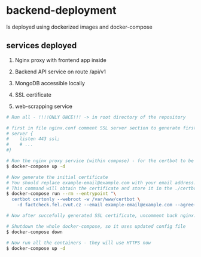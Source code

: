 # backend-deployment

Is deployed using dockerized images and docker-compose

## services deployed

1. Nginx proxy with frontend app inside

2. Backend API service on route /api/v1

3. MongoDB accessible locally

4. SSL certificate

5. web-scrapping service

```bash
# Run all - !!!!ONLY ONCE!!! -> in root directory of the repository

# first in file nginx.conf comment SSL server section to generate first SSL certificate
# server {
#    listen 443 ssl;
#    # ...
#}

# Run the nginx proxy service (within compose) - for the certbot to be able to generate cert
$ docker-compose up -d

# Now generate the initial certificate
# You should replace example-email@example.com with your email address.
# This command will obtain the certificate and store it in the ./certbot/conf directory.
$ docker-compose run --rm --entrypoint "\
  certbot certonly --webroot -w /var/www/certbot \
    -d factcheck.fel.cvut.cz --email example-email@example.com --agree-tos --no-eff-email --force-renewal" certbot

# Now after succefully generated SSL certificate, uncomment back nginx.conf to the original state

# Shutdown the whole docker-compose, so it uses updated config file
$ docker-compose down

# Now run all the containers - they will use HTTPS now
$ docker-compose up -d
```
